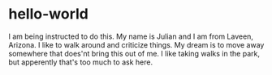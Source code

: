 # hello-world
I am being instructed to do this. 
My name is Julian and I am from Laveen, Arizona.
I like to walk around and criticize things. 
My dream is to move away somewhere that does'nt bring this out of me. 
I like taking walks in the park, but apperently that's too much to ask here. 
